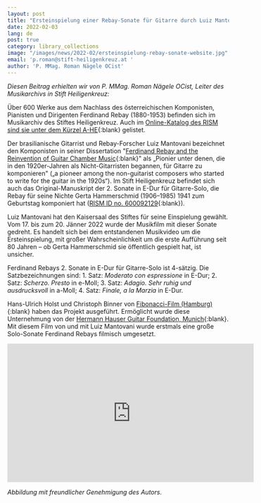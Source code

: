 ```yaml
---
layout: post
title: "Ersteinspielung einer Rebay-Sonate für Gitarre durch Luiz Mantovani in Stift Heiligenkreuz"
date: 2022-02-03
lang: de
post: true
category: library_collections
image: "/images/news/2022-02/ersteinspielung-rebay-sonate-website.jpg"
email: 'p.roman@stift-heiligenkreuz.at '
author: 'P. MMag. Roman Nägele OCist'
---
```


_Diesen Beitrag erhielten wir von P. MMag. Roman Nägele OCist, Leiter des Musikarchivs in Stift Heiligenkreuz:_  

Über 600 Werke aus dem Nachlass des österreichischen Komponisten, Pianisten und Dirigenten Ferdinand Rebay (1880-1953) befinden sich im Musikarchiv des Stiftes Heiligenkreuz. Auch im [Online-Katalog des RISM sind sie unter dem Kürzel A-HE](https://opac.rism.info/search?View=rism&siglum=A-HE){:blank} gelistet.  

Der brasilianische Gitarrist und Rebay-Forscher Luiz Mantovani bezeichnet den Komponisten in seiner Dissertation "[Ferdinand Rebay and the Reinvention of Guitar Chamber Music](http://researchonline.rcm.ac.uk/id/eprint/807){:blank}" als „Pionier unter denen, die in den 1920er-Jahren als Nicht-Gitarristen begannen, für Gitarre zu komponieren" („a pioneer among the non-guitarist composers who started to write for the guitar in the 1920s“). Im Stift Heiligenkreuz befindet sich auch das Original-Manuskript der 2. Sonate in E-Dur für Gitarre-Solo, die Rebay für seine Nichte Gerta Hammerschmid (1906–1985) 1941 zum Geburtstag komponiert hat ([RISM ID no. 600092129](https://opac.rism.info/search?id=600092129&View=rism){:blank}).  

Luiz Mantovani hat den Kaisersaal des Stiftes für seine Einspielung gewählt. Vom 17. bis zum 20. Jänner 2022 wurde der Musikfilm mit dieser Sonate gedreht. Es handelt sich bei dem entstandenen Musikvideo um die Ersteinspielung, mit großer Wahrscheinlichkeit um die erste Aufführung seit 80 Jahren – ob Gerta Hammerschmid sie öffentlich gespielt hat, ist unsicher.  

Ferdinand Rebays 2. Sonate in E-Dur für Gitarre-Solo ist 4-sätzig. Die Satzbezeichnungen sind: 1. Satz: _Moderato con espressione_ in E-Dur; 2. Satz: _Scherzo. Presto_ in e-Moll; 3. Satz: _Adagio. Sehr ruhig und ausdrucksvoll_ in a-Moll; 4. Satz: _Finale, a la Marzia_ in E-Dur.  

Hans-Ulrich Holst und Christoph Binner von [Fibonacci-Film (Hamburg)](https://www.fibonacci-films.com/){:blank} haben das Projekt ausgeführt. Ermöglicht wurde diese Unternehmung von der [Hermann Hauser Guitar Foundation, Munich](http://www.guitarfoundation.de/){:blank}. Mit diesem Film von und mit Luiz Mantovani wurde erstmals eine große Solo-Sonate Ferdinand Rebays filmisch umgesetzt.

<iframe width="560" height="315" src="https://www.youtube.com/embed/wvO73S678ok" title="YouTube video player" frameborder="0" allow="accelerometer; autoplay; clipboard-write; encrypted-media; gyroscope; picture-in-picture" allowfullscreen></iframe>  

_Abbildung mit freundlicher Genehmigung des Autors._
